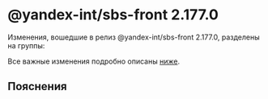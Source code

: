 # @yandex-int/sbs-front 2.177.0

<!-- ЧЕЛОВЕЧЕСКОЕ ВСТУПЛЕНИЕ -->

Изменения, вошедшие в релиз @yandex-int/sbs-front 2.177.0, разделены на группы:

Все важные изменения подробно описаны [ниже](#Пояснения).

## Пояснения

